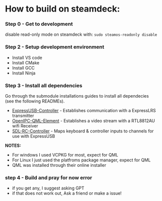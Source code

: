 # How to build on steamdeck:
### Step 0 - Get to development 
disable read-only mode on steamdeck with: `sudo steamos-readonly disable`

### Step 2 - Setup development environment 
- Install VS code
- Install CMake
- Install GCC
- Install Ninja

### Step 3 - Install all dependencies
Go through the submodule installations guides to install all dependecies (see the following READMEs).
- [ExpressUSB-Controller](https://github.com/Hanjocl/ExpressUSB-Controller) - Establishes communication with a ExpressLRS transmitter
- [OpenIPC-QML-Element](https://github.com/Hanjocl/OpenIPC-QML-Element) - Establishes a video stream with a RTL8812AU wifi Receiver
- [SDL-RC-Controller](https://github.com/Hanjocl/SDL-RC-Controller) - Maps keyboard & controller inputs to channels for use with ExpressUSB

**NOTES:**
- For windows I used VCPKG for most, expect for QML
- For Linux I just used the platfroms package manager, expect for QML
- QML was installed through their online installer

### step 4 - Build and pray for now error
- if you get any, I suggest asking GPT
- if that does not work out, Ask a friend or make a issue!
